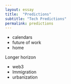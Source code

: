 ```yaml
---
layout: essay
title:  "Predictions"
subtitle: "Tech Predictions"
permalink: predictions
---
```


- calendars
- future of work
- home 

Longer horizon
- web3 
- Immigration 
- urbanization 